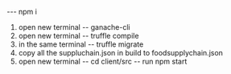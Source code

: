 --- npm i
1. open new terminal -- ganache-cli
2. open new terminal -- truffle compile
3. in the same terminal -- truffle migrate
4. copy all the suppluchain.json in build to foodsupplychain.json
5. open new terminal -- cd client/src -- run npm start
